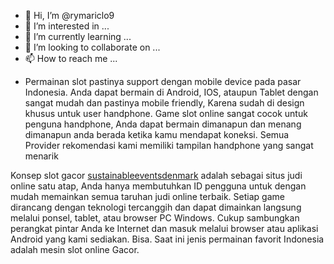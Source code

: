 - 👋 Hi, I’m @rymariclo9
- 👀 I’m interested in ...
- 🌱 I’m currently learning ...
- 💞️ I’m looking to collaborate on ...
- 📫 How to reach me ...
- <p>Permainan slot pastinya support dengan mobile device pada pasar Indonesia. Anda dapat bermain di Android, IOS, ataupun Tablet dengan sangat mudah dan pastinya mobile friendly, Karena sudah di design khusus untuk user handphone. Game slot online sangat cocok untuk penguna handphone, Anda dapat bermain dimanapun dan menang dimanapun anda berada ketika kamu mendapat koneksi. Semua Provider rekomendasi kami memiliki tampilan handphone yang sangat menarik</p>
<p>Konsep slot gacor&nbsp;<a href="https://www.sustainableeventsdenmark.org/">sustainableeventsdenmark</a>&nbsp;adalah sebagai situs judi online satu atap, Anda hanya membutuhkan ID pengguna untuk dengan mudah memainkan semua taruhan judi online terbaik. Setiap game dirancang dengan teknologi tercanggih dan dapat dimainkan langsung melalui ponsel, tablet, atau browser PC Windows. Cukup sambungkan perangkat pintar Anda ke Internet dan masuk melalui browser atau aplikasi Android yang kami sediakan. Bisa. Saat ini jenis permainan favorit Indonesia adalah mesin slot online Gacor.</p>

<!---
rymariclo9/rymariclo9 is a ✨ special ✨ repository because its `README.md` (this file) appears on your GitHub profile.
You can click the Preview link to take a look at your changes.
--->
